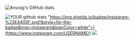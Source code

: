 ![Anurag's GitHub stats](https://github-readme-stats.vercel.app/api?username=CursoAnalistaVoip&show_icons=true&theme=radical)

![YOUR github stats](https://github-readme-stats.vercel.app/api?username=USERNAME)
"https://img.shields.io/badge/instagram-%23E4405F.svg?&style=for-the-badge&logo=instagram&logoColor=white">](https://www.instagram.com/USERNAME/) [<img src = "https://img.shields.io/badge/facebook-%231877F2.svg?&style=for-the-badge&logo=facebook&logoColor=white">](https://www.facebook.com/USERNAME)

